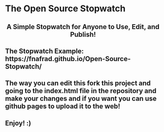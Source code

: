 <b><h1>The Open Source Stopwatch</h1></b>
<h2><center>A Simple Stopwatch for Anyone to Use, Edit, and Publish!</center></h2>
<h2>The Stopwatch Example: https://fnafrad.github.io/Open-Source-Stopwatch/</h2>
<h2>The way you can edit this fork this project and going to the index.html file in the repository and make your changes and if you want you can use github pages to upload it to the web!</h2>
<h2>Enjoy! :) </h2>

